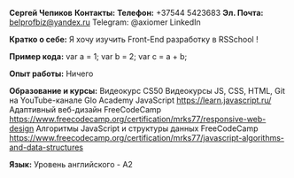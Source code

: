 **Сергей Чепиков**
**Контакты:**
**Телефон:** +37544 5423683
**Эл. Почта:** belprofbiz@yandex.ru
Telegram: @axiomer
LinkedIn

**Кратко о себе:**
Я хочу изучить Front-End разработку в RSSchool !

**Пример кода:**
var a = 1;
var b = 2;
var c = a + b;

**Опыт работы:**
Ничего

**Образование и курсы:**
Видеокурс CS50
Видеокурсы JS, CSS, HTML, Git на YouTube-канале Glo Academy
JavaScript https://learn.javascript.ru/
Адаптивный веб-дизайн FreeCodeCamp https://www.freecodecamp.org/certification/mrks77/responsive-web-design
Алгоритмы JavaScript и структуры данных FreeCodeCamp https://www.freecodecamp.org/certification/mrks77/javascript-algorithms-and-data-structures

**Язык:**
Уровень английского - А2
